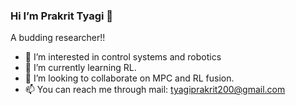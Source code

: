 ### Hi I’m Prakrit Tyagi 👋
A budding researcher!!

- 👀 I’m interested in control systems and robotics 
- 🌱 I’m currently learning RL.
- 💞️ I’m looking to collaborate on MPC and RL fusion.
- 📫 You can reach me through mail: tyagiprakrit200@gmail.com

<!---
PrakritTyagi/PrakritTyagi is a ✨ special ✨ repository because its `README.md` (this file) appears on your GitHub profile.
You can click the Preview link to take a look at your changes.
--->
